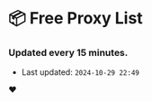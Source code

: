 # :package: Free Proxy List
### Updated every 15 minutes.

- Last updated: `2024-10-29 22:49`

:heart:
